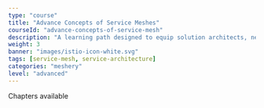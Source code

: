 ```yaml
---
type: "course"
title: "Advance Concepts of Service Meshes"
courseId: "advance-concepts-of-service-mesh"
description: "A learning path designed to equip solution architects, network administrators, DevOps, and site reliability engineers with the knowledge and skills needed to efficiently manage and secure microservices-based applications using service mesh architecture."
weight: 3
banner: "images/istio-icon-white.svg"
tags: [service-mesh, service-architecture]
categories: "meshery"
level: "advanced"
---
```


Chapters available
